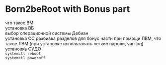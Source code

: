 # Born2beRoot with Bonus part  

что такое ВМ  
установка ВБ  
выбор операционной системы Дебиан  
установка ОС разбивка разделов для бонус части при помощи ЛВМ, что такое ЛВМ (при установке использовать легкие пароли, var-log) 
установка СУДО    
`systemctl reboot`  
`systemctl poweroff`  
